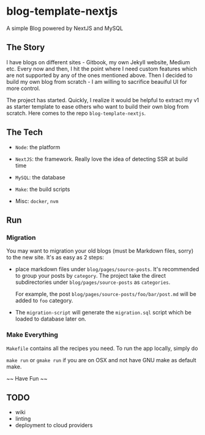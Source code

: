 # blog-template-nextjs
A simple Blog powered by NextJS and MySQL

## The Story
I have blogs on different sites - Gitbook, my own JekyII website, Medium etc. Every now and then, I hit the point where I need custom features which are not supported by any of the ones mentioned above. Then I decided to build my own blog from scratch - I am willing to sacrifice beauiful UI for more control.

The project has started. Quickly, I realize it would be helpful to extract my v1 as starter template to ease others who want to build their own blog from scratch. Here comes to the repo `blog-template-nextjs`.

## The Tech
- `Node`: the platform

- `NextJS`: the framework. Really love the idea of detecting SSR at build time

- `MySQL`: the database

- `Make`: the build scripts

- Misc: `docker`, `nvm`

## Run
### Migration
You may want to migration your old blogs (must be Markdown files, sorry) to the new site. It's as easy as 2 steps:
- place markdown files under `blog/pages/source-posts`. It's recommended to group your posts by `category`. The project    take the direct subdirectories under `blog/pages/source-posts` as `categories`.

    For example, the post `blog/pages/source-posts/foo/bar/post.md` will be added to `foo` category.

- The `migration-script` will generate the `migration.sql` script which be loaded to database later on.

### Make Everything
`Makefile` contains all the recipes you need. To run the app locally, simply do

`make run` or `gmake run` if you are on OSX and not have GNU make as default make.

~~ Have Fun ~~


## TODO
- wiki
- linting
- deployment to cloud providers
